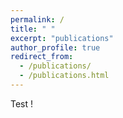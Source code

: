 ```yaml
---
permalink: /
title: " "
excerpt: "publications"
author_profile: true
redirect_from: 
  - /publications/
  - /publications.html
---
```


Test !
